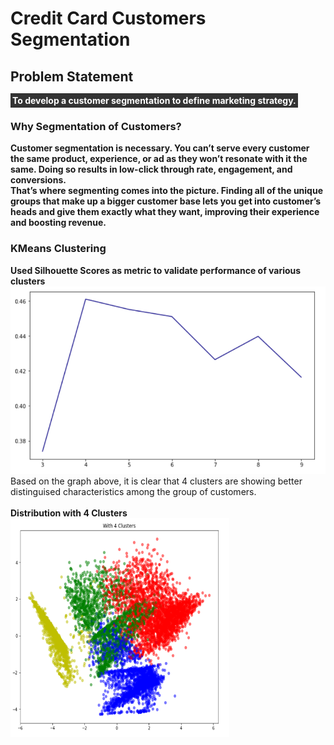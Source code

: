 # Credit Card Customers Segmentation

## Problem Statement
<b style="color: #fff; background: #333; padding: 3px;">To develop a customer segmentation to define marketing strategy.</b>

### Why Segmentation of Customers?
**Customer segmentation is necessary. You can’t serve every customer the same product, experience, or ad as they won’t resonate with it the same. Doing so results in low-click through rate, engagement, and conversions.<br>
That’s where segmenting comes into the picture. Finding all of the unique groups that make up a bigger customer base lets you get into customer’s heads and give them exactly what they want, improving their experience and boosting revenue.**


### KMeans Clustering
**Used Silhouette Scores as metric to validate performance of various clusters**<br>
<img src="silhouette_graph.png" width=550 height=300 />
<br>
Based on the graph above, it is clear that 4 clusters are showing better distinguised characteristics among the group of customers.
<br><br>
**Distribution with 4 Clusters**<br>
<img src="clusters_4.PNG" width=350 height=350 />
